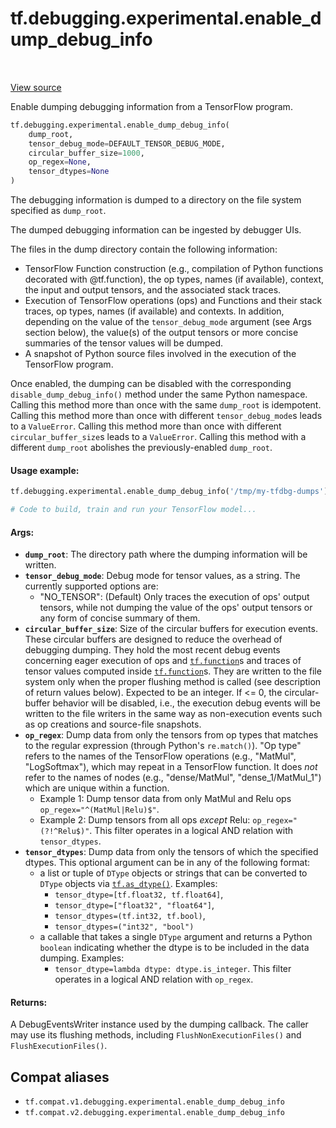 <div itemscope itemtype="http://developers.google.com/ReferenceObject">
<meta itemprop="name" content="tf.debugging.experimental.enable_dump_debug_info" />
<meta itemprop="path" content="Stable" />
</div>

# tf.debugging.experimental.enable_dump_debug_info

<!-- Insert buttons and diff -->

<table class="tfo-notebook-buttons tfo-api" align="left">
</table>

<a target="_blank" href="/code/stable/tensorflow/python/debug/lib/dumping_callback.py">View source</a>



Enable dumping debugging information from a TensorFlow program.

``` python
tf.debugging.experimental.enable_dump_debug_info(
    dump_root,
    tensor_debug_mode=DEFAULT_TENSOR_DEBUG_MODE,
    circular_buffer_size=1000,
    op_regex=None,
    tensor_dtypes=None
)
```



<!-- Placeholder for "Used in" -->

The debugging information is dumped to a directory on the file system
specified as `dump_root`.

The dumped debugging information can be ingested by debugger UIs.

The files in the dump directory contain the following information:
  - TensorFlow Function construction (e.g., compilation of Python functions
    decorated with @tf.function), the op types, names (if available), context,
    the input and output tensors, and the associated stack traces.
  - Execution of TensorFlow operations (ops) and Functions and their stack
    traces, op types, names (if available) and contexts. In addition,
    depending on the value of the `tensor_debug_mode` argument (see Args
    section below), the value(s) of the output tensors or more concise
    summaries of the tensor values will be dumped.
  - A snapshot of Python source files involved in the execution of the
    TensorFlow program.

Once enabled, the dumping can be disabled with the corresponding
`disable_dump_debug_info()` method under the same Python namespace.
Calling this method more than once with the same `dump_root` is idempotent.
Calling this method more than once with different `tensor_debug_mode`s
leads to a `ValueError`.
Calling this method more than once with different `circular_buffer_size`s
leads to a `ValueError`.
Calling this method with a different `dump_root` abolishes the
previously-enabled `dump_root`.

#### Usage example:



```py
tf.debugging.experimental.enable_dump_debug_info('/tmp/my-tfdbg-dumps')

# Code to build, train and run your TensorFlow model...
```

#### Args:


* <b>`dump_root`</b>: The directory path where the dumping information will be written.
* <b>`tensor_debug_mode`</b>: Debug mode for tensor values, as a string.
  The currently supported options are:
    - "NO_TENSOR": (Default) Only traces the execution of ops' output
      tensors, while not dumping the value of the ops' output tensors
      or any form of concise summary of them.
* <b>`circular_buffer_size`</b>: Size of the circular buffers for execution events.
  These circular buffers are designed to reduce the overhead of debugging
  dumping. They hold the most recent debug events concerning eager execution
  of ops and <a href="../../../tf/function.md"><code>tf.function</code></a>s and traces of tensor values computed inside
  <a href="../../../tf/function.md"><code>tf.function</code></a>s. They are written to the file system only when the proper
  flushing method is called (see description of return values below).
  Expected to be an integer. If <= 0, the circular-buffer behavior will be
  disabled, i.e., the execution debug events will be written to the file
  writers in the same way as non-execution events such as op creations and
  source-file snapshots.
* <b>`op_regex`</b>: Dump data from only the tensors from op types that matches to the
  regular expression (through Python's `re.match()`).
  "Op type" refers to the names of the TensorFlow operations (e.g.,
  "MatMul", "LogSoftmax"), which may repeat in a TensorFlow
  function. It does *not* refer to the names of nodes (e.g.,
  "dense/MatMul", "dense_1/MatMul_1") which are unique within a function.
  - Example 1: Dump tensor data from only MatMul and Relu ops
    `op_regex="^(MatMul|Relu)$"`.
  - Example 2: Dump tensors from all ops *except* Relu:
    `op_regex="(?!^Relu$)"`.
  This filter operates in a logical AND relation with `tensor_dtypes`.
* <b>`tensor_dtypes`</b>: Dump data from only the tensors of which the specified
  dtypes. This optional argument can be in any of the following format:
  - a list or tuple of `DType` objects or strings that can be converted
    to `DType` objects via <a href="../../../tf/dtypes/as_dtype.md"><code>tf.as_dtype()</code></a>. Examples:
    - `tensor_dtype=[tf.float32, tf.float64]`,
    - `tensor_dtype=["float32", "float64"]`,
    - `tensor_dtypes=(tf.int32, tf.bool)`,
    - `tensor_dtypes=("int32", "bool")`
  - a callable that takes a single `DType` argument and returns a Python
    `boolean` indicating whether the dtype is to be included in the data
    dumping. Examples:
    - `tensor_dtype=lambda dtype: dtype.is_integer`.
  This filter operates in a logical AND relation with `op_regex`.

#### Returns:

A DebugEventsWriter instance used by the dumping callback. The caller
may use its flushing methods, including `FlushNonExecutionFiles()` and
`FlushExecutionFiles()`.


## Compat aliases

* `tf.compat.v1.debugging.experimental.enable_dump_debug_info`
* `tf.compat.v2.debugging.experimental.enable_dump_debug_info`

